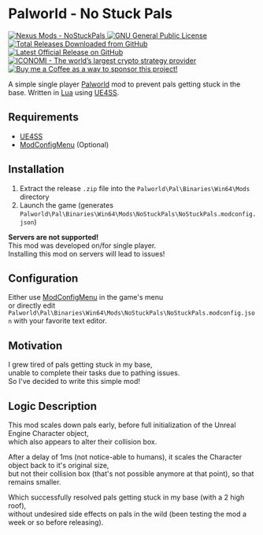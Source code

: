 # Palworld - No Stuck Pals

<p align="left">
    <a href="https://www.nexusmods.com/palworld/mods/2161">
        <img src="https://img.shields.io/badge/NexusMods_Page-NoStuckPals-orange" alt="Nexus Mods - NoStuckPals">
    </a> <a href="https://github.com/Rikj000/Palworld-NoStuckPals/blob/development/LICENSE">
        <img src="https://img.shields.io/github/license/Rikj000/Palworld-NoStuckPals?label=License&logo=gnu" alt="GNU General Public License">
    </a> <a href="https://github.com/Rikj000/Palworld-NoStuckPals/releases">
        <img src="https://img.shields.io/github/downloads/Rikj000/Palworld-NoStuckPals/total?label=Total%20Downloads&logo=github" alt="Total Releases Downloaded from GitHub">
    </a> <a href="https://github.com/Rikj000/Palworld-NoStuckPals/releases/latest">
        <img src="https://img.shields.io/github/v/release/Rikj000/Palworld-NoStuckPals?include_prereleases&label=Latest%20Release&logo=github" alt="Latest Official Release on GitHub">
    </a> <a href="https://www.iconomi.com/register?ref=zQQPK">
        <img src="https://img.shields.io/badge/ICONOMI-Join-blue?logo=bitcoin&logoColor=white" alt="ICONOMI - The world’s largest crypto strategy provider">
    </a> <a href="https://www.buymeacoffee.com/Rikj000">
        <img src="https://img.shields.io/badge/-Buy%20me%20a%20Coffee!-FFDD00?logo=buy-me-a-coffee&logoColor=black" alt="Buy me a Coffee as a way to sponsor this project!"> 
    </a>
</p>

A simple single player [Palworld](https://www.pocketpair.jp/palworld) mod to prevent pals getting stuck in the base. Written in [Lua](https://www.lua.org/) using [UE4SS](https://github.com/UE4SS-RE/RE-UE4SS).

## Requirements
- [UE4SS](https://github.com/UE4SS-RE/RE-UE4SS)
- [ModConfigMenu](https://www.nexusmods.com/palworld/mods/577) (Optional)

## Installation
1. Extract the release `.zip` file into the `Palworld\Pal\Binaries\Win64\Mods` directory
2. Launch the game (generates `Palworld\Pal\Binaries\Win64\Mods\NoStuckPals\NoStuckPals.modconfig.json`)

**Servers are not supported!**   
This mod was developed on/for single player.   
Installing this mod on servers will lead to issues!

## Configuration
Either use [ModConfigMenu](https://www.nexusmods.com/palworld/mods/577) in the game's menu   
or directly edit `Palworld\Pal\Binaries\Win64\Mods\NoStuckPals\NoStuckPals.modconfig.json` with your favorite text editor.

## Motivation

I grew tired of pals getting stuck in my base,      
unable to complete their tasks due to pathing issues.   
So I've decided to write this simple mod!

## Logic Description
This mod scales down pals early, before full initialization of the Unreal Engine Character object,     
which also appears to alter their collision box.

After a delay of 1ms (not notice-able to humans), it scales the Character object back to it's original size,   
but not their collision box (that's not possible anymore at that point), so that remains smaller.

Which successfully resolved pals getting stuck in my base (with a 2 high roof),   
without undesired side effects on pals in the wild (been testing the mod a week or so before releasing).
